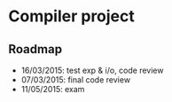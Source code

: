 Compiler project
================

Roadmap
-------

* 16/03/2015: test exp & i/o, code review
* 07/03/2015: final code review
* 11/05/2015: exam

